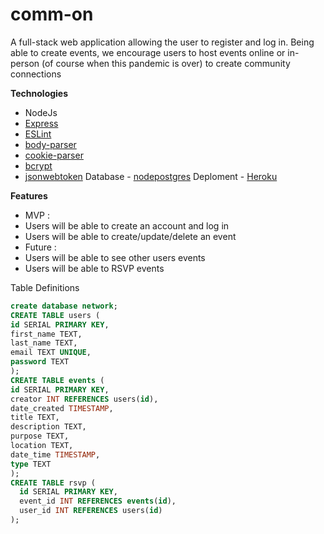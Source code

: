 # comm-on
A full-stack web application allowing the user to register and log in. Being able to create events, we encourage users to host events online or in-person (of course when this pandemic is over)  to create community connections

**Technologies**
 - NodeJs
 - [Express](http://expressjs.com/)
 - [ESLint](https://github.com/eslint/eslint)
 - [body-parser](https://github.com/expressjs/body-parser)
 - [cookie-parser](https://github.com/expressjs/cookie-parser#readme)
 - [bcrypt](https://github.com/kelektiv/node.bcrypt.js#usage)
 - [jsonwebtoken](https://github.com/auth0/node-jsonwebtoken#readme)
 Database - [nodepostgres](https://node-postgres.com/features/pooling)
 Deploment - [Heroku](https://devcenter.heroku.com/articles/getting-started-with-nodejs?singlepage=true)

**Features**
* MVP :
*   Users will be able to create an account and log in
*   Users will be able to create/update/delete an event
* Future :
*   Users will be able to see other users events
*   Users will be able to RSVP events

Table Definitions
```sql
create database network;
CREATE TABLE users (
id SERIAL PRIMARY KEY,
first_name TEXT,
last_name TEXT,
email TEXT UNIQUE,
password TEXT
);
CREATE TABLE events (
id SERIAL PRIMARY KEY,
creator INT REFERENCES users(id),
date_created TIMESTAMP,
title TEXT,
description TEXT,
purpose TEXT,
location TEXT,
date_time TIMESTAMP,
type TEXT
);
CREATE TABLE rsvp (
  id SERIAL PRIMARY KEY,
  event_id INT REFERENCES events(id),
  user_id INT REFERENCES users(id)
);
```
